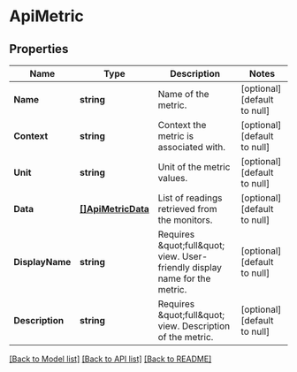 # ApiMetric

## Properties
Name | Type | Description | Notes
------------ | ------------- | ------------- | -------------
**Name** | **string** | Name of the metric. | [optional] [default to null]
**Context** | **string** | Context the metric is associated with. | [optional] [default to null]
**Unit** | **string** | Unit of the metric values. | [optional] [default to null]
**Data** | [**[]ApiMetricData**](ApiMetricData.md) | List of readings retrieved from the monitors. | [optional] [default to null]
**DisplayName** | **string** | Requires \&quot;full\&quot; view. User-friendly display name for the metric. | [optional] [default to null]
**Description** | **string** | Requires \&quot;full\&quot; view. Description of the metric. | [optional] [default to null]

[[Back to Model list]](../README.md#documentation-for-models) [[Back to API list]](../README.md#documentation-for-api-endpoints) [[Back to README]](../README.md)


